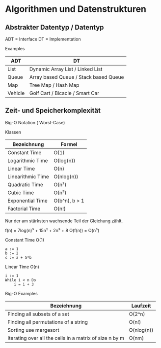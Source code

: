# Algorithmen und Datenstrukturen

## Abstrakter Datentyp / Datentyp

ADT = Interface
DT = Implementation

Examples

| ADT     | DT                                    |
|---------|---------------------------------------|
| List    | Dynamic Array List / Linked List      |
| Queue   | Array based Queue / Stack based Queue |
| Map     | Tree Map / Hash Map                   |
| Vehicle | Golf Cart / Bicacle / Smart Car       |

## Zeit- und Speicherkomplexität

Big-O Notation ( Worst-Case)

Klassen

| Bezeichnung       | Formel        |
|-------------------|---------------|
| Constant Time     | O(1)          |
| Logarithmic Time  | O(log(n))     |
| Linear Time       | O(n)          |
| Linearithmic Time | O(nlog(n))    |
| Quadratic Time    | O(n²)         |
| Cubic Time        | O(n³)         |
| Exponential Time  | O(b^n), b > 1 |
| Factorial Time    | O(n!)         |

Nur der am stärksten wachsende Teil der Gleichung zählt.

f(n) = 7log(n)³ + 15n² + 2n³ + 8
O(f(n)) = O(n³)

Constant Time O(1)

```
a := 1
b := 2
c := a + 5*b
```

Linear Time O(n)

```
i := 1
While i < n Do
    i = i + 3
```

Big-O Examples

| Bezeichnung                                             | Laufzeit   |
|---------------------------------------------------------|------------|
| Finding all subsets of a set                            | O(2^n)     |
| Finding all permutations of a string                    | O(n!)      |
| Sorting use mergesort                                   | O(nlog(n)) |
| Iterating over all the cells in a matrix of size n by m | O(nm)      |
